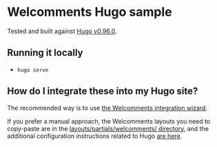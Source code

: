 # Welcomments Hugo sample

Tested and built against [Hugo v0.96.0](https://github.com/gohugoio/hugo/releases/tag/v0.96.0).

## Running it locally

- `hugo serve`

## How do I integrate these into my Hugo site?

The recommended way is to use [the Welcomments integration wizard](https://app.welcomments.io/new/choose).

If you prefer a manual approach, the Welcomments layouts you need to copy-paste are in the [layouts/partials/welcomments/ directory](layouts/partials/welcomments/), and the additional configuration instructions related to Hugo [are here](../_integration_instructions/hugo.md).
